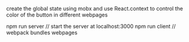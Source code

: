 create the global state using mobx and use React.context to control the color of the button in different webpages

npm run server // start the server at localhost:3000
npm run client // webpack bundles webpages
